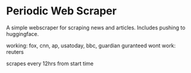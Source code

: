 # Periodic Web Scraper

A simple webscraper for scraping news and articles. Includes pushing to huggingface.


working: fox, cnn, ap, usatoday, bbc, guardian
guranteed wont work: reuters

scrapes every 12hrs from start time
